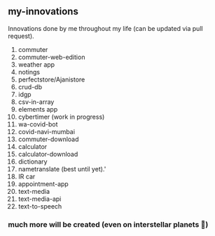 ## my-innovations

Innovations done by me throughout my life (can be updated via pull request).

1. commuter
2. commuter-web-edition
3. weather app
4. notings
5. perfectstore/Ajanistore
6. crud-db
7. idgp
8. csv-in-array
9. elements app
10. cybertimer (work in progress)
11. wa-covid-bot
12. covid-navi-mumbai
13. commuter-download
14. calculator
15. calculator-download
16. dictionary
17. nametranslate (best until yet).'
18. IR car
19. appointment-app
20. text-media
21. text-media-api
22. text-to-speech

### much more will be created (even on interstellar planets 🤣)

